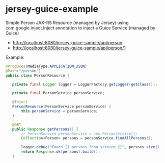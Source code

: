 # jersey-guice-example

Simple Person JAX-RS Resource (managed by Jersey) using com.google.inject.Inject annotation to inject a Guice Service (managed by Guice)

 - [http://localhost:8080/jersey-guice-sample/api/person](http://localhost:8080/jersey-guice-sample/api/person)
 - [http://localhost:8080/jersey-guice-sample/api/person/1](http://localhost:8080/jersey-guice-sample/api/person/1)
 
 Example:
 
 ```java
@Produces(MediaType.APPLICATION_JSON)
@Path("/person")
public class PersonResource {

	private final Logger logger = LoggerFactory.getLogger(getClass());

	private final PersonService personService;

	@Inject
	PersonResource(PersonService personService) {
		this.personService = personService;
	}

	@GET
	public Response getPersons() {
		// PersonService personService = new PersonService();
		Collection<Person> persons = personService.findAllPersons();

		logger.debug("Found {} persons from service {}", persons.size(), personService);
		return Response.ok(persons).build();
	}
```